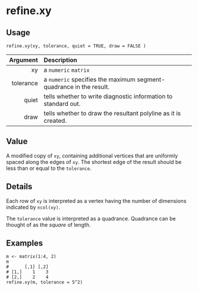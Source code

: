 refine.xy
=========

Usage
-----

    refine.xy(xy, tolerance, quiet = TRUE, draw = FALSE )
    
|  Argument | Description |
| --------: | :---------- |
|        xy | a `numeric` `matrix` |
| tolerance | a `numeric` specifies the maximum segment-quadrance in the result. |
|     quiet | tells whether to write diagnostic information to standard out. |
|      draw | tells whether to draw the resultant polyline as it is created. |

Value
-----

A modified copy of `xy`, containing additional vertices that are uniformly spaced along the edges of `xy`.
The shortest edge of the result should be less than or equal to the `tolerance`.

Details
-------

Each row of `xy` is interpreted as a vertex having the number of dimensions indicated by `ncol(xy)`.

The `tolerance` value is interpreted as a quadrance.
Quadrance can be thought of as the _square_ of length.

Examples
--------

    m <- matrix(1:4, 2)
    m
    #      [,1] [,2]
    # [1,]    1    3
    # [2,]    2    4
    refine.xy(m, tolerance = 5^2)
